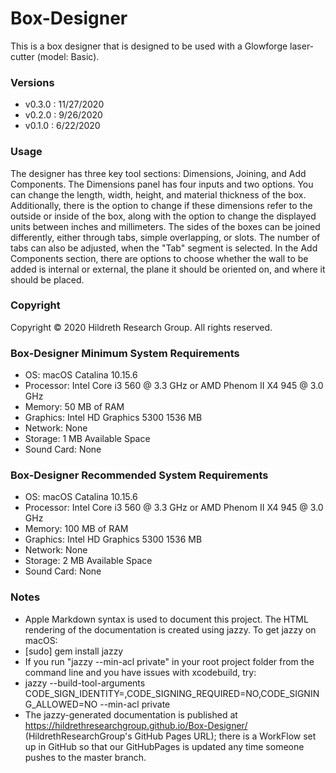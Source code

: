 # Box-Designer
This is a box designer that is designed to be used with a Glowforge laser-cutter (model: Basic).

### Versions

* v0.3.0 : 11/27/2020
* v0.2.0 : 9/26/2020
* v0.1.0 : 6/22/2020

### Usage

The designer has three key tool sections: Dimensions, Joining, and Add Components. The Dimensions panel has four inputs and two options. You can change the length, width, height, and material thickness of the box. Additionally, there is the option to change if these dimensions refer to the outside or inside of the box, along with the option to change the displayed units between inches and millimeters. The sides of the boxes can be joined differently, either through tabs, simple overlapping, or slots. The number of tabs can also be adjusted, when the "Tab" segment is selected. In the Add Components section, there are options to choose whether the wall to be added is internal or external, the plane it should be oriented on, and where it should be placed.

### Copyright
Copyright © 2020 Hildreth Research Group. All rights reserved.

### Box-Designer Minimum System Requirements

* OS: macOS Catalina 10.15.6
* Processor: Intel Core i3 560 @ 3.3 GHz or AMD Phenom II X4 945 @ 3.0 GHz
* Memory: 50 MB of RAM
* Graphics: Intel HD Graphics 5300 1536 MB
* Network: None
* Storage: 1 MB Available Space
* Sound Card: None

### Box-Designer Recommended System Requirements

* OS: macOS Catalina 10.15.6
* Processor: Intel Core i3 560 @ 3.3 GHz or AMD Phenom II X4 945 @ 3.0 GHz
* Memory: 100 MB of RAM
* Graphics: Intel HD Graphics 5300 1536 MB
* Network: None
* Storage: 2 MB Available Space
* Sound Card: None

### Notes

* Apple Markdown syntax is used to document this project. The HTML rendering of the documentation is created using jazzy. To get jazzy on macOS:
* [sudo] gem install jazzy
* If you run "jazzy --min-acl private" in your root project folder from the command line and you have issues with xcodebuild, try:
* jazzy --build-tool-arguments CODE_SIGN_IDENTITY=,CODE_SIGNING_REQUIRED=NO,CODE_SIGNING_ALLOWED=NO --min-acl private
* The jazzy-generated documentation is published at https://hildrethresearchgroup.github.io/Box-Designer/ (HildrethResearchGroup's GitHub Pages URL); there is a WorkFlow set up in GitHub so that our GitHubPages is updated any time someone pushes to the master branch.
